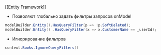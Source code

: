 [[Entity Framework]]

- Позволяют глобально задать фильтры запросов onModel
```cs
modelBuilder.Entity().HasQueryFilter(p => !p.SoftDeleted); 
modelBuilder.Entity() .HasQueryFilter(x => x.CustomerName == _userId);
```
- Игнорирование фильтров
```cs
context.Books.IgnoreQueryFilters()
```